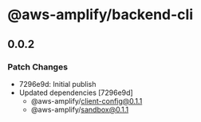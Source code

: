 # @aws-amplify/backend-cli

## 0.0.2

### Patch Changes

- 7296e9d: Initial publish
- Updated dependencies [7296e9d]
  - @aws-amplify/client-config@0.1.1
  - @aws-amplify/sandbox@0.1.1

